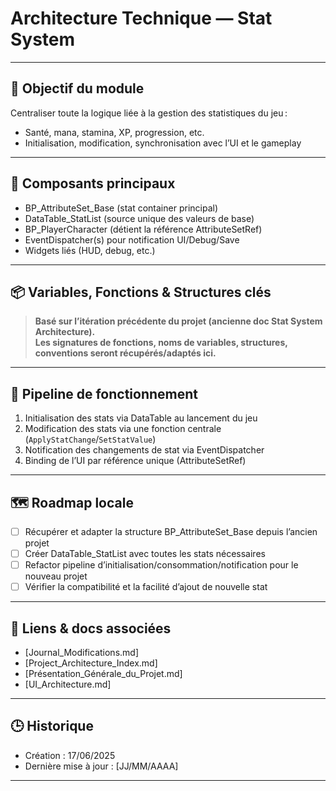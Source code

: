 # Architecture Technique — Stat System

---

## 📌 Objectif du module

Centraliser toute la logique liée à la gestion des statistiques du jeu :  
- Santé, mana, stamina, XP, progression, etc.
- Initialisation, modification, synchronisation avec l’UI et le gameplay

---

## 🧩 Composants principaux

- BP_AttributeSet_Base (stat container principal)
- DataTable_StatList (source unique des valeurs de base)
- BP_PlayerCharacter (détient la référence AttributeSetRef)
- EventDispatcher(s) pour notification UI/Debug/Save
- Widgets liés (HUD, debug, etc.)

---

## 📦 Variables, Fonctions & Structures clés

> **Basé sur l’itération précédente du projet (ancienne doc Stat System Architecture).  
> Les signatures de fonctions, noms de variables, structures, conventions seront récupérés/adaptés ici.**

---

## 🔁 Pipeline de fonctionnement

1. Initialisation des stats via DataTable au lancement du jeu
2. Modification des stats via une fonction centrale (`ApplyStatChange`/`SetStatValue`)
3. Notification des changements de stat via EventDispatcher
4. Binding de l’UI par référence unique (AttributeSetRef)

---

## 🗺️ Roadmap locale

- [ ] Récupérer et adapter la structure BP_AttributeSet_Base depuis l’ancien projet
- [ ] Créer DataTable_StatList avec toutes les stats nécessaires
- [ ] Refactor pipeline d’initialisation/consommation/notification pour le nouveau projet
- [ ] Vérifier la compatibilité et la facilité d’ajout de nouvelle stat

---

## 🔗 Liens & docs associées

- [Journal_Modifications.md]
- [Project_Architecture_Index.md]
- [Présentation_Générale_du_Projet.md]
- [UI_Architecture.md]

---

## 🕒 Historique

- Création : 17/06/2025
- Dernière mise à jour : [JJ/MM/AAAA]

---
